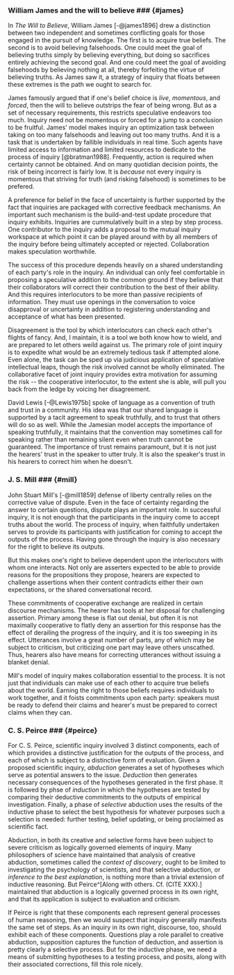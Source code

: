 ### William James and the will to believe ### {#james}

In *The Will to Believe*, William James [-@james1896] drew a distinction between two independent and sometimes conflicting goals for those engaged in the pursuit of knowledge.  The first is to acquire true beliefs.  The second is to avoid believing falsehoods.  One could meet the goal of believing truths simply by believing everything, but doing so sacrifices entirely achieving the second goal.  And one could meet the goal of avoiding falsehoods by believing nothing at all, thereby forfeiting the virtue of believing truths. As James saw it, a strategy of inquiry that floats between these extremes is the path we ought to search for.

James famously argued that if one's belief choice is *live*, *momentous*, and *forced*, then the will to believe outstrips the fear of being wrong. But as a set of necessary requirements, this restricts speculative endeavors too much. Inquiry need not be momentous or forced for a jump to a conclusion to be fruitful.  James' model makes inquiry an optimization task between taking on too many falsehoods and leaving out too many truths.  And it is a task that is undertaken by fallible individuals in real time.  Such agents have limited access to information and limited resources to dedicate to the process of inquiry [@bratman1988]. Frequently, action is required when certainty cannot be obtained. And on many quotidian decision points, the risk of being incorrect is fairly low. It is *because* not every inquiry is momentous that striving for truth (and risking falsehood) is sometimes to be prefered. 

A preference for belief in the face of uncertainty is further supported by the fact that inquiries are packaged with corrective feedback mechanisms.  An important such mechanism is the build-and-test update procedure that inquiry exhibits. Inquiries are cummulatively built in a step by step process. One contributor to the inquiry adds a proposal to the mutual inquiry workspace at which point it can be played around with by all members of the inquiry before being ultimately accepted or rejected. Collaboration makes speculation worthwhile.

The success of this procedure depends heavily on a shared understanding of each party's role in the inquiry. An individual can only feel comfortable in proposing a speculative addition to the common ground if they believe that their collaborators will correct their contribution to the best of their ability.  And this requires interlocutors to be more than passive recipients of information.  They must use openings in the conversation to voice disapproval or uncertainty in addition to registering understanding and acceptance of what has been presented.

Disagreement is the tool by which interlocutors can check each other's flights of fancy.  And, I maintain, it is a tool we both know how to wield, and are prepared to let others weild against us.  The primary role of joint inquiry is to expedite what would be an extremely tedious task if attempted alone.  Even alone, the task can be sped up via judicious application of speculative intellectual leaps, though the risk involved cannot be wholly eliminated.  The collaborative facet of joint inquiry provides extra motivation for assuming the risk -- the cooperative interlocutor, to the extent she is able, will pull you back from the ledge by voicing her disagreement. 

David Lewis [-@Lewis1975b] spoke of language as a convention of truth and trust in a community.  His idea was that our shared language is supported by a tacit agreement to speak truthfully, and to trust that others will do so as well.  While the Jamesian model accepts the importance of speaking truthfully, it maintains that the convention may sometimes call for speaking rather than remaining silent even when truth cannot be guaranteed.  The importance of trust remains paramount, but it is not just the hearers' trust in the speaker to utter truly.  It is also the speaker's trust in his hearers to correct him when he doesn't.

### J. S. Mill ### {#mill}

John Stuart Mill's [-@mill1859] defense of liberty centrally relies on the corrective value of dispute. Even in the face of certainty regarding the answer to certain questions, dispute plays an important role. In successful inquiry, it is not enough that the participants in the inquiry come to accept truths about the world. The process of inquiry, when faithfully undertaken serves to provide its participants with justification for coming to accept the outputs of the process. Having gone through the inquiry is also necessary for the right to believe its outputs.

But this makes one's right to believe dependent upon the interlocutors with whom one interacts. Not only are asserters expected to be able to provide reasons for the propositions they propose, hearers are expected to challenge assertions when their content contradicts either their own expectations, or the shared conversational record. 

These commitments of cooperative exchange are realized in certain discourse mechanisms. The hearer has tools at her disposal for challenging assertion.  Primary among these is flat out denial, but often it is not maximally cooperative to flatly deny an assertion for this response has the effect of derailing the progress of the inquiry, and it is too sweeping in its effect.  Utterances involve a great number of parts, any of which may be subject to criticism, but criticizing one part may leave others unscathed.  Thus, hearers also have means for correcting utterances without issuing a blanket denial.

Mill's model of inquiry makes collaboration essential to the process. It is not just that individuals can make use of each other to acquire true beliefs about the world. Earning the right to those beliefs requires individuals to work together, and it foists commitments upon each party: speakers must be ready to defend their claims and hearer's must be prepared to correct claims when they can.

### C. S. Peirce ### {#peirce}

For C. S. Peirce, scientific inquiry involved 3 distinct components, each of which provides a distinctive justification for the outputs of the process, and each of which is subject to a distinctive form of evaluation.  Given a proposed scientific inquiry, *abduction* generates a set of hypotheses which serve as potential answers to the issue. *Deduction* then generates necessary consequences of the hypotheses generated in the first phase. It is followed by phse of *induction* in which the hypotheses are tested by comparing their deductive commitments to the outputs of empirical investigation. Finally, a phase of *selective* abduction uses the results of the inductive phase to select the best hypothesis for whatever purposes such a selection is needed: further testing, belief updating, or being proclaimed as scientific fact.

Abduction, in both its creative and selective forms have been subject to severe criticism as logically governed elements of inquiry. Many philosophers of science have maintained that analysis of creative abduction, sometimes called the *context of discovery*, ought to be limited to investigating the psychology of scientists, and that selective abduction, or *inference to the best explanation*, is nothing more than a trivial extension of inductive reasoning. But Peirce^[Along with others. Cf. (CITE XXX).] maintained that abduction is a logically governed process in its own right, and that its application is subject to evaluation and criticism. 

If Peirce is right that these components each represent general processes of human reasoning, then we would suspect that inquiry generally manifests the same set of steps.  As an inquiry in its own right, discourse, too, should exhibit each of these components. Questions play a role parallel to creative abduction, supposition captures the function of deduction, and assertion is pretty clearly a selective process. But for the inductive phase, we need a means of submitting hypotheses to a testing process, and posits, along with their associated corrections, fill this role nicely.
